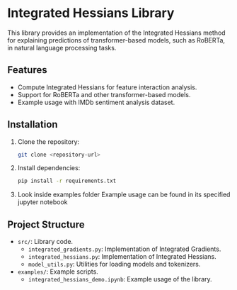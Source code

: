 # Integrated Hessians Library

This library provides an implementation of the Integrated Hessians method for explaining predictions of transformer-based models, such as RoBERTa, in natural language processing tasks.

## Features
- Compute Integrated Hessians for feature interaction analysis.
- Support for RoBERTa and other transformer-based models.
- Example usage with IMDb sentiment analysis dataset.

## Installation

1. Clone the repository:
   ```bash
   git clone <repository-url>
   ```

2. Install dependencies:
   ```bash
   pip install -r requirements.txt
   ```

3. Look inside examples folder
Example usage can be found in its specified jupyter notebook


## Project Structure
- `src/`: Library code.
  - `integrated_gradients.py`: Implementation of Integrated Gradients.
  - `integrated_hessians.py`: Implementation of Integrated Hessians.
  - `model_utils.py`: Utilities for loading models and tokenizers.
- `examples/`: Example scripts.
  - `integrated_hessians_demo.ipynb`: Example usage of the library.
